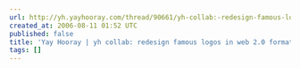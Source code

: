 ```yaml
---
url: http://yh.yayhooray.com/thread/90661/yh-collab:-redesign-famous-logos-in-web-2-0-format?page=12
created_at: 2006-08-11 01:52 UTC
published: false
title: 'Yay Hooray | yh collab: redesign famous logos in web 2.0 format!'
tags: []
---
```




